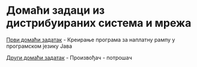 # Домаћи задаци из дистрибуираних система и мрежа

[Први домаћи задатак](./Domaci1.pdf) - Креирање програма за наплатну рампу у програмском језику Јава

[Други домаћи задатак](./Domaci2.pdf) - Произвођач - потрошач
